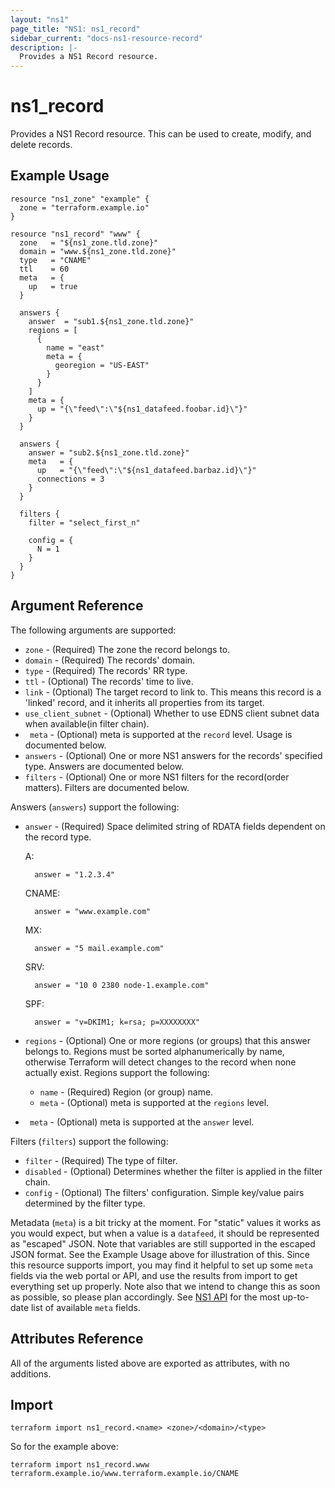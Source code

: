 ```yaml
---
layout: "ns1"
page_title: "NS1: ns1_record"
sidebar_current: "docs-ns1-resource-record"
description: |-
  Provides a NS1 Record resource.
---
```


# ns1\_record

Provides a NS1 Record resource. This can be used to create, modify, and delete records.

## Example Usage

```hcl
resource "ns1_zone" "example" {
  zone = "terraform.example.io"
}

resource "ns1_record" "www" {
  zone   = "${ns1_zone.tld.zone}"
  domain = "www.${ns1_zone.tld.zone}"
  type   = "CNAME"
  ttl    = 60
  meta   = {
    up   = true
  }

  answers {
    answer  = "sub1.${ns1_zone.tld.zone}"
    regions = [
      {
        name = "east"
        meta = {
          georegion = "US-EAST"
        }
      }
    ]
    meta = {
      up = "{\"feed\":\"${ns1_datafeed.foobar.id}\"}"
    }
  }

  answers {
    answer = "sub2.${ns1_zone.tld.zone}"
    meta   = {
      up   = "{\"feed\":\"${ns1_datafeed.barbaz.id}\"}"
      connections = 3
    }
  }

  filters {
    filter = "select_first_n"

    config = {
      N = 1
    }
  }
}
```

## Argument Reference

The following arguments are supported:

* `zone` - (Required) The zone the record belongs to.
* `domain` - (Required) The records' domain.
* `type` - (Required) The records' RR type.
* `ttl` - (Optional) The records' time to live.
* `link` - (Optional) The target record to link to. This means this record is a 'linked' record, and it inherits all properties from its target.
* `use_client_subnet` - (Optional) Whether to use EDNS client subnet data when available(in filter chain).
* ` meta` - (Optional) meta is supported at the `record` level. Usage is
  documented below.
* `answers` - (Optional) One or more NS1 answers for the records' specified type. Answers are documented below.
* `filters` - (Optional) One or more NS1 filters for the record(order matters). Filters are documented below.

Answers (`answers`) support the following:

* `answer` - (Required) Space delimited string of RDATA fields dependent on the record type.

    A:

        answer = "1.2.3.4"

    CNAME:

        answer = "www.example.com"

    MX:

        answer = "5 mail.example.com"

    SRV:

        answer = "10 0 2380 node-1.example.com"

    SPF:

        answer = "v=DKIM1; k=rsa; p=XXXXXXXX"

   
* `regions` - (Optional) One or more regions (or groups) that this answer
  belongs to. Regions must be sorted alphanumerically by name, otherwise
  Terraform will detect changes to the record when none actually exist.
  Regions support the following:

  * `name` - (Required) Region (or group) name.
  * `meta` - (Optional) meta is supported at the `regions` level.

* ` meta` - (Optional) meta is supported at the `answer` level.

Filters (`filters`) support the following:

* `filter` - (Required) The type of filter.
* `disabled` - (Optional) Determines whether the filter is applied in the filter chain.
* `config` - (Optional) The filters' configuration. Simple key/value pairs determined by the filter type.

Metadata (`meta`) is a bit tricky at the moment. For "static" values it works as
you would expect, but when a value is a `datafeed`, it should be represented as
"escaped" JSON. Note that variables are still supported in the escaped JSON
format. See the Example Usage above for illustration of this. Since this
resource supports import, you may find it helpful to set up some `meta` fields
via the web portal or API, and use the results from import to get everything
set up properly.
Note also that we intend to change this as soon as possible, so please plan
accordingly.
See [NS1 API](https://ns1.com/api#getget-available-metadata-fields) for the most
up-to-date list of available `meta` fields.

## Attributes Reference

All of the arguments listed above are exported as attributes, with no
additions.

## Import

`terraform import ns1_record.<name> <zone>/<domain>/<type>`

So for the example above:

`terraform import ns1_record.www terraform.example.io/www.terraform.example.io/CNAME`
